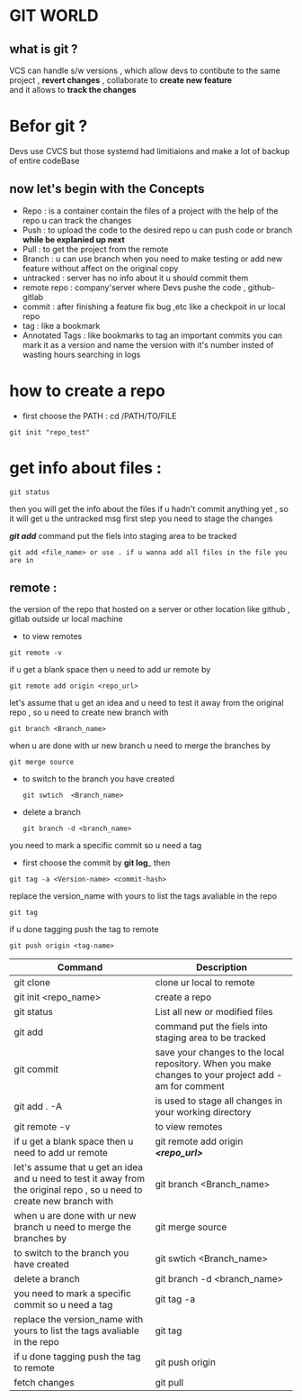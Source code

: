 # GIT WORLD


## what is git ?
VCS can handle s/w versions , which allow devs to contibute to the same project , __revert changes__ , collaborate to **create new feature**  
and it allows to __track the changes__

# Befor git ? 
Devs use CVCS but those systemd had limitiaions and make a lot of backup of entire codeBase 
## now let's begin with the Concepts 

- Repo :
  is a container contain the files of a project with the help of the repo u can track the changes
- Push :
    to upload the code to the desired repo u can push code or branch **while be explanied up next**
- Pull : to get the project from the remote
- Branch : u can use branch when you need to make testing or add new feature without affect on the original copy
- untracked : server has no info about it u should  commit them 
- remote repo :  company'server where Devs pushe the code , github-gitlab 
- commit : after  finishing a feature fix bug ,etc like a checkpoit in ur local repo 
- tag : like a bookmark
- Annotated Tags : like bookmarks to tag an important commits you can mark it as a version and name the version with it's number insted of wasting hours searching in logs 
# how to create a repo 
- first choose the PATH : cd /PATH/TO/FILE
```
git init "repo_test" 

```
# get info about files :
```
git status
```
then you will get the info about the files if u hadn't commit anything yet , so it will get u the untracked msg 
first step you need to stage the changes 

___git add___ command put the fiels into staging area to be tracked 

```
git add <file_name> or use . if u wanna add all files in the file you are in
```
## remote : 
the version of the repo that hosted on a server or other location like github , gitlab outside ur local machine 

- to view remotes
```
git remote -v
```
if u get a blank space then u need to add ur remote by 
```
git remote add origin <repo_url>
```
let's assume that u get an idea and u need to test it away from the original repo , so u need to create new branch with 
```
git branch <Branch_name>
```
when u are done with ur new branch u need to merge the branches by 
```
git merge source 
```
- to switch to the branch you have created
  ```
  git swtich  <Branch_name>
  ```
- delete a branch
  ```
  git branch -d <branch_name> 
  ```
you need to mark a specific commit so u need a tag 

- first choose the commit by __git log___
then
```
git tag -a <Version-name> <commit-hash>

```
replace the version_name with yours 
to list the tags avaliable in the repo 
```
git tag
```
if u done tagging push the tag to remote 
```
git push origin <tag-name>
```
| Command | Description |
| --- | --- |
| git clone <URL> | clone ur local to remote  |
|git init <repo_name>| create a repo |
| git status | List all new or modified files |
| git add | command put the fiels into staging area to be tracked |
| git commit| save your changes to the local repository. When you make changes to your project add -am for comment|
|  git add . -A | is used to stage all changes in your working directory  |
| git remote -v| to view remotes|
| if u get a blank space then u need to add ur remote  |git remote add origin ___<repo_url>___ |
| let's assume that u get an idea and u need to test it away from the original repo , so u need to create new branch with| git branch <Branch_name> |
when u are done with ur new branch u need to merge the branches by| git merge source |
| to switch to the branch you have created | git swtich  <Branch_name> |
|delete a branch | git branch -d <branch_name> |
| you need to mark a specific commit so u need a tag | git tag -a <Version-name> <commit-hash> |
| replace the version_name with yours to list the tags avaliable in the repo |  git tag |
|if u done tagging push the tag to remote  |  git push origin <tag-name> |
|fetch changes  | git pull <url>|

